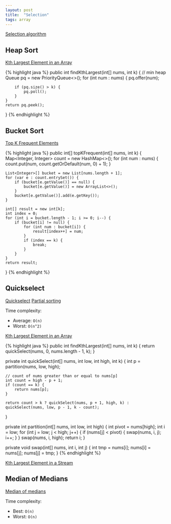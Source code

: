 ```yaml
---
layout: post
title:  "Selection"
tags: array
---
```

[Selection algorithm](https://en.wikipedia.org/wiki/Selection_algorithm)

## Heap Sort

[Kth Largest Element in an Array][kth-largest-element-in-an-array]

{% highlight java %}
public int findKthLargest(int[] nums, int k) {
    // min heap
    Queue<Integer> pq = new PriorityQueue<>();
    for (int num : nums) {
        pq.offer(num);

        if (pq.size() > k) {
            pq.poll();    
        }
    }
    return pq.peek();
}
{% endhighlight %}

## Bucket Sort

[Top K Frequent Elements][top-k-frequent-elements]

{% highlight java %}
public int[] topKFrequent(int[] nums, int k) {
    Map<Integer, Integer> count = new HashMap<>();
    for (int num : nums) {
        count.put(num, count.getOrDefault(num, 0) + 1);
    }

    List<Integer>[] bucket = new List[nums.length + 1];
    for (var e : count.entrySet()) {
        if (bucket[e.getValue()] == null) {
            bucket[e.getValue()] = new ArrayList<>();
        }
        bucket[e.getValue()].add(e.getKey());
    }

    int[] result = new int[k];
    int index = 0;
    for (int i = bucket.length - 1; i >= 0; i--) {
        if (bucket[i] != null) {
            for (int num : bucket[i]) {
                result[index++] = num;
            }
            if (index == k) {
                break;
            }
        }
    }
    return result;
}
{% endhighlight %}

## Quickselect

[Quickselect](https://en.wikipedia.org/wiki/Quickselect)
[Partial sorting](https://en.wikipedia.org/wiki/Partial_sorting)

Time complexity: 
* Average: `O(n)`
* Worst: `O(n^2)`

[Kth Largest Element in an Array][kth-largest-element-in-an-array]

{% highlight java %}
public int findKthLargest(int[] nums, int k) {
    return quickSelect(nums, 0, nums.length - 1, k);
}

private int quickSelect(int[] nums, int low, int high, int k) {
    int p = partition(nums, low, high);

    // count of nums greater than or equal to nums[p]
    int count = high - p + 1;
    if (count == k) {
        return nums[p];
    }

    return count > k ? quickSelect(nums, p + 1, high, k) : quickSelect(nums, low, p - 1, k - count);
}

private int partition(int[] nums, int low, int high) {
    int pivot = nums[high];
    int i = low;
    for (int j = low; j < high; j++) {
        if (nums[j] < pivot) {
            swap(nums, i, j);
            i++;
        }
    }
    swap(nums, i, high);
    return i;
}

private void swap(int[] nums, int i, int j) {
    int tmp = nums[i];
    nums[i] = nums[j];
    nums[j] = tmp;
}
{% endhighlight %}

[Kth Largest Element in a Stream][kth-largest-element-in-a-stream]

## Median of Medians

[Median of medians](https://en.wikipedia.org/wiki/Median_of_medians)

Time complexity:
* Best: `O(n)`
* Worst: `O(n)`

[kth-largest-element-in-a-stream]: https://leetcode.com/problems/kth-largest-element-in-a-stream/
[kth-largest-element-in-an-array]: https://leetcode.com/problems/kth-largest-element-in-an-array/
[top-k-frequent-elements]: https://leetcode.com/problems/top-k-frequent-elements/
